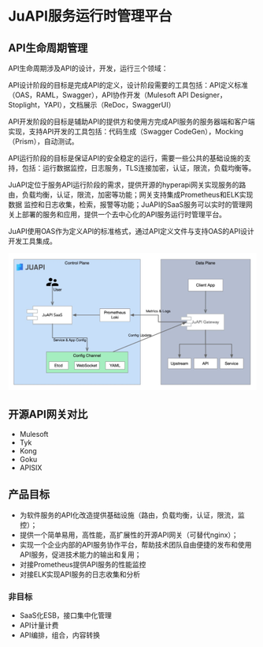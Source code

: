 JuAPI服务运行时管理平台
=====================

## API生命周期管理

API生命周期涉及API的设计，开发，运行三个领域：

API设计阶段的目标是完成API的定义，设计阶段需要的工具包括：API定义标准（OAS，RAML，Swagger），API协作开发（Mulesoft API Designer，
Stoplight，YAPI），文档展示（ReDoc，SwaggerUI）

API开发阶段的目标是辅助API的提供方和使用方完成API服务的服务器端和客户端实现，支持API开发的工具包括：代码生成（Swagger CodeGen），Mocking
（Prism），自动测试。

API运行阶段的目标是保证API的安全稳定的运行，需要一些公共的基础设施的支持，包括：运行数据监控，日志服务，TLS连接加密，认证，限流，负载均衡等。

JuAPI定位于服务API运行阶段的需求，提供开源的hyperapi网关实现服务的路由，负载均衡，认证，限流，加密等功能；网关支持集成Prometheus和ELK实现数据
监控和日志收集，检索，报警等功能；JuAPI的SaaS服务可以实时的管理网关上部署的服务和应用，提供一个去中心化的API服务运行时管理平台。

JuAPI使用OAS作为定义API的标准格式，通过API定义文件与支持OAS的API设计开发工具集成。

![Architect](images/arch.jpg)


## 开源API网关对比

* Mulesoft
* Tyk
* Kong
* Goku
* APISIX


## 产品目标

* 为软件服务的API化改造提供基础设施（路由，负载均衡，认证，限流，监控）；
* 提供一个简单易用，高性能，高扩展性的开源API网关（可替代nginx）；
* 实现一个企业内部的API服务协作平台，帮助技术团队自由便捷的发布和使用API服务，促进技术能力的输出和复用；
* 对接Prometheus提供API服务的性能监控
* 对接ELK实现API服务的日志收集和分析


### 非目标

* SaaS化ESB，接口集中化管理
* API计量计费
* API编排，组合，内容转换






